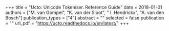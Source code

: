 +++
title = "Ucto: Unicode Tokeniser. Reference Guide"
date = 2018-01-01
authors = ["M. van Gompel", "K. van der Sloot", " I. Hendrickx", "A. van den Bosch"]
publication_types = ["4"]
abstract = ""
selected = false
publication = ""
url_pdf = "https://ucto.readthedocs.io/en/latest/"
+++

